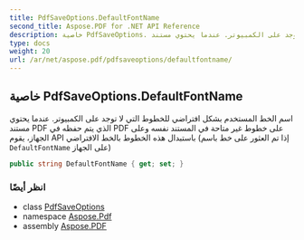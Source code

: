 ```yaml
---
title: PdfSaveOptions.DefaultFontName
second_title: Aspose.PDF for .NET API Reference
description: خاصية PdfSaveOptions. اسم الخط المستخدم بشكل افتراضي للخطوط التي لا توجد على الكمبيوتر. عندما يحتوي مستند PDF الذي يتم حفظه في PDF على خطوط غير متاحة في المستند نفسه وعلى الجهاز، يقوم API باستبدال هذه الخطوط بالخط الافتراضي إذا تم العثور على خط باسم DefaultFontName على الجهاز
type: docs
weight: 20
url: /ar/net/aspose.pdf/pdfsaveoptions/defaultfontname/
---
```

## خاصية PdfSaveOptions.DefaultFontName

اسم الخط المستخدم بشكل افتراضي للخطوط التي لا توجد على الكمبيوتر. عندما يحتوي مستند PDF الذي يتم حفظه في PDF على خطوط غير متاحة في المستند نفسه وعلى الجهاز، يقوم API باستبدال هذه الخطوط بالخط الافتراضي (إذا تم العثور على خط باسم `DefaultFontName` على الجهاز)

```csharp
public string DefaultFontName { get; set; }
```

### انظر أيضًا

* class [PdfSaveOptions](../)
* namespace [Aspose.Pdf](../../../aspose.pdf/)
* assembly [Aspose.PDF](../../../)